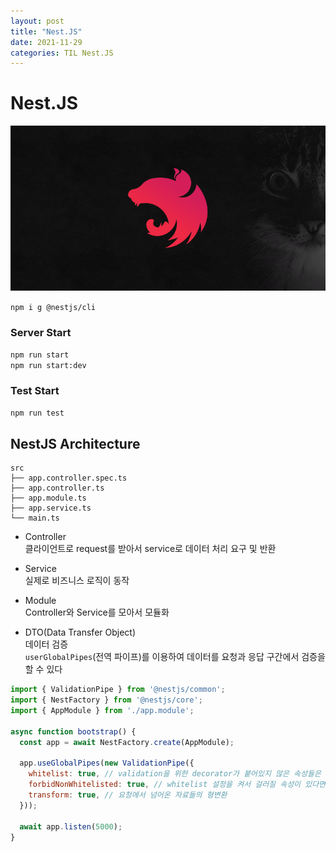 ```yaml
---
layout: post
title: "Nest.JS"
date: 2021-11-29
categories: TIL Nest.JS 
---
```


# Nest.JS

![](https://raw.githubusercontent.com/Action2theFuture/Action2theFuture.github.io/main/_posts/Images/nest-og.png)

`npm i g @nestjs/cli`

### Server Start
`npm run start`  
`npm run start:dev`  

### Test Start
`npm run test`

## NestJS Architecture

```
src
├── app.controller.spec.ts
├── app.controller.ts
├── app.module.ts
├── app.service.ts
└── main.ts
```
- Controller  
클라이언트로 request를 받아서 service로 데이터 처리 요구 및 반환 

- Service  
실제로 비즈니스 로직이 동작

- Module  
Controller와 Service를 모아서 모듈화 

- DTO(Data Transfer Object)  
데이터 검증  
`userGlobalPipes`(전역 파이프)를 이용하여 데이터를 요청과 응답 구간에서 검증을 할 수 있다

```JavaScript
import { ValidationPipe } from '@nestjs/common';
import { NestFactory } from '@nestjs/core';
import { AppModule } from './app.module';

async function bootstrap() {
  const app = await NestFactory.create(AppModule);
  
  app.useGlobalPipes(new ValidationPipe({
  	whitelist: true, // validation을 위한 decorator가 붙어있지 않은 속성들은 제거
    forbidNonWhitelisted: true, // whitelist 설정을 켜서 걸러질 속성이 있다면 아예 요청 자체를 막도록 (400 에러)
    transform: true, // 요청에서 넘어온 자료들의 형변환
  }));
  
  await app.listen(5000);
}
```

